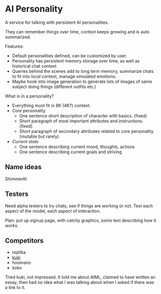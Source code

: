 # AI Personality

A service for talking with persistent AI personalities.

They can remember things over time, context keeps growing and is auto summarized.

Features:
* Default personalities defined, can be customized by user.
* Personality has persistent memory storage over time, as well as historical chat context
* Queries behind the scenes add to long term memory, summarize chats to fit into local context, manage simulated emotions.
* Maybe hook into image generation to generate lots of images of same subject doing things (different outfits etc.)

What is in a personality?
* Everything must fit in 8K (4K?) context.
* _Core personality_
    * One sentence short description of character with basics. (fixed)
    * Short paragraph of most important attributes and instructions. (fixed)
    * Short paragraph of secondary attributes related to core personality (mutable but rarely)
* _Current state_
    * One sentence describing current mood, thoughts, actions
    * One sentence describing current goals and striving

## Name ideas

ShimmerAI

## Testers

Need alpha testers to try chats, see if things are working or not. Test each aspect of the model, each aspect of interaction.

Plan: put up signup page, with catchy graphics, some text describing how it works.

## Competitors

* replika
* [kuki](https://www.kuki.ai/about)
* hoomano
* koko

Tried kuki, not impressed. It told me about AIML, claimed to have written an essay, then had no idea what I was talking about when I asked if there was a link to it.

